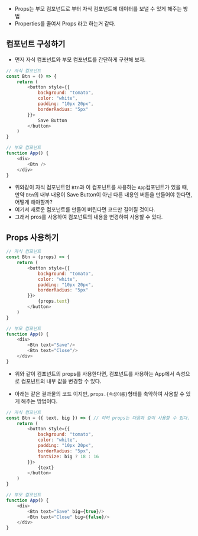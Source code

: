 - Props는 부모 컴포넌트로 부터 자식 컴포넌트에 데이터를 보낼 수 있게 해주는 방법
- Properties를 줄여서 Props 라고 하는거 같다.
## 컴포넌트 구성하기
- 먼저 자식 컴포넌트와 부모 컴포넌트를 간단하게 구현해 보자.
``` javaScript
// 자식 컴포넌트
const Btn = () => {
	return (
		<button style={{
			background: "tomato",
			color: "white",
			padding: "10px 20px",
			borderRadius: "5px"
		}}>
			Save Button
		</button>
	)
}

// 부모 컴포넌트
function App() {
	<div>
		<Btn />
	</div>
}
```
- 위와같이 자식 컴포넌트인 `Btn`과 이 컴포넌트를 사용하는 `App`컴포넌트가 있을 때, 만약 `Btn`의 내부 내용이 Save Button이 아닌 다른 내용인 버튼을 만들어야 한다면, 어떻게 해야할까?
- 여기서 새로운 컴포넌트를 만들어 버린다면 코드만 길어질 것이다.
- 그래서 pros를 사용하여 컴포넌트의 내용을 변경하여 사용할 수 있다.
## Props 사용하기
``` javaScript
// 자식 컴포넌트
const Btn = (props) => {
	return (
		<button style={{
			background: "tomato",
			color: "white",
			padding: "10px 20px",
			borderRadius: "5px"
		}}>
			{props.text}
		</button>
	)
}

// 부모 컴포넌트
function App() {
	<div>
		<Btn text="Save"/>
		<Btn text="Close"/>
	</div>
}
```
- 위와 같이 컴포넌트의 props를 사용한다면, 컴포넌트를 사용하는 App에서 속성으로 컴포넌트의 내부 값을 변경할 수 있다.

- 아래는 같은 결과물의 코드 이지만, `props.{속성이름}`형태를 축약하여 사용할 수 있게 해주는 방법이다.
``` javaScript
// 자식 컴포넌트
const Btn = ({ text, big }) => { // 여러 props는 다음과 같이 사용할 수 있다.
	return (
		<button style={{
			background: "tomato",
			color: "white",
			padding: "10px 20px",
			borderRadius: "5px",
			fontSize: big ? 18 : 16
		}}>
			{text}
		</button>
	)
}

// 부모 컴포넌트
function App() {
	<div>
		<Btn text="Save" big={true}/>
		<Btn text="Close" big={false}/>
	</div>
}
```